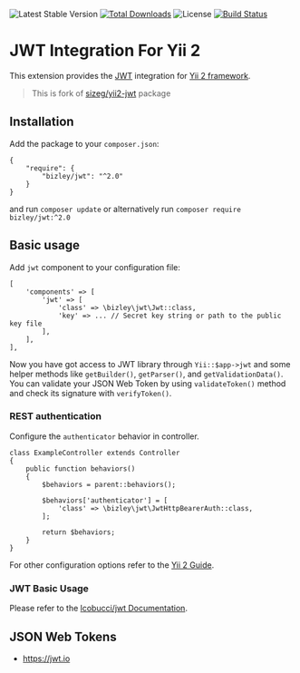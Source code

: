 ![Latest Stable Version](https://img.shields.io/packagist/v/bizley/jwt.svg)
[![Total Downloads](https://img.shields.io/packagist/dt/bizley/jwt.svg)](https://packagist.org/packages/bizley/jwt)
![License](https://img.shields.io/packagist/l/bizley/jwt.svg)
[![Build Status](https://travis-ci.org/bizley/yii2-jwt.svg?branch=master)](https://travis-ci.org/bizley/yii2-jwt)

# JWT Integration For Yii 2

This extension provides the [JWT](https://github.com/lcobucci/jwt) integration for 
[Yii 2 framework](https://www.yiiframework.com).

> This is fork of [sizeg/yii2-jwt](https://github.com/sizeg/yii2-jwt) package

## Installation

Add the package to your `composer.json`:

    {
        "require": {
            "bizley/jwt": "^2.0"
        }
    }

and run `composer update` or alternatively run `composer require bizley/jwt:^2.0`

## Basic usage

Add `jwt` component to your configuration file:

    [
        'components' => [
            'jwt' => [
                'class' => \bizley\jwt\Jwt::class,
                'key' => ... // Secret key string or path to the public key file
            ],
        ],
    ],


Now you have got access to JWT library through `Yii::$app->jwt` and some helper methods like `getBuilder()`, 
`getParser()`, and `getValidationData()`. You can validate your JSON Web Token by using `validateToken()` method and 
check its signature with `verifyToken()`.

### REST authentication

Configure the `authenticator` behavior in controller.

    class ExampleController extends Controller
    {
        public function behaviors()
        {
            $behaviors = parent::behaviors();
            
            $behaviors['authenticator'] = [
                'class' => \bizley\jwt\JwtHttpBearerAuth::class,
            ];
    
            return $behaviors;
        }
    }


For other configuration options refer to the [Yii 2 Guide](https://www.yiiframework.com/doc/guide/2.0/en/rest-authentication).

### JWT Basic Usage

Please refer to the [lcobucci/jwt Documentation](https://github.com/lcobucci/jwt/blob/3.2/README.md).

## JSON Web Tokens

- https://jwt.io